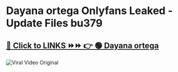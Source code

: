 
 # Dayana ortega Onlyfans Leaked - Update Files bu379

## <h2><a href="https://clipsfans.com/Dayana_ortega&ref=git">🔗 Click to LINKS ⏩⏩ 👉 🟢 Dayana ortega </a></h2>

<a href="https://clipsfans.com/Dayana_ortega&ref=git" rel="nofollow" data-target="animated-image.originalLink"><img src="https://i.ibb.co.com/xMMVF88/686577567.gif" alt="Viral Video Original" style="max-width: 100%; display: inline-block;" data-target="animated-image.originalImage"></a>

